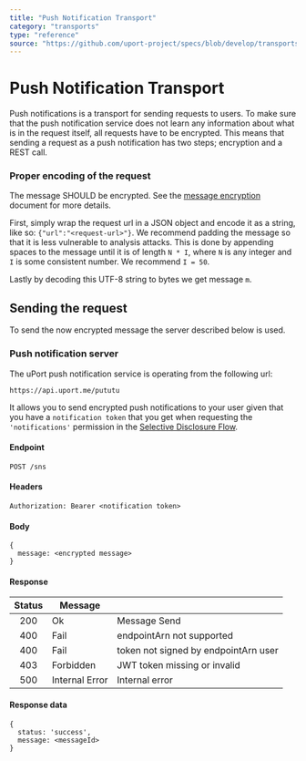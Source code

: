 ```yaml
---
title: "Push Notification Transport"
category: "transports"
type: "reference"
source: "https://github.com/uport-project/specs/blob/develop/transports/push.md"
---
```


# Push Notification Transport
Push notifications is a transport for sending requests to users. To make sure that the push notification service does not learn any information about what is in the request itself, all requests have to be encrypted. This means that sending a request as a push notification has two steps; encryption and a REST call.

### Proper encoding of the request

The message SHOULD be encrypted. See the [message encryption](/messages/encrypted.md) document for more details.

First, simply wrap the request url in a JSON object and encode it as a string, like so: `{"url":"<request-url>"}`.
We recommend padding the message so that it is less vulnerable to analysis attacks. This is done by appending spaces to the message until it is of length `N * I`, where `N` is any integer and `I` is some consistent number. We recommend `I = 50`.

Lastly by decoding this UTF-8 string to bytes we get message `m`.

## Sending the request
To send the now encrypted message the server described below is used.

### Push notification server

The uPort push notification service is operating from the following url:

`https://api.uport.me/pututu`

It allows you to send encrypted push notifications to your user given that you have a `notification token` that you get when requesting the `'notifications'` permission in the [Selective Disclosure Flow](/flows/selectivedisclosure.md).

#### Endpoint

`POST /sns`

#### Headers

`Authorization: Bearer <notification token>`

#### Body
```
{
  message: <encrypted message>
}
```

#### Response

| Status |     Message    |                               |
|:------:|----------------|-------------------------------|
| 200    | Ok             | Message Send                   |
| 400    | Fail           | endpointArn not supported     |
| 400    | Fail           | token not signed by endpointArn user |
| 403    | Forbidden      | JWT token missing or invalid  |
| 500    | Internal Error | Internal error                |

#### Response data
```
{
  status: 'success',
  message: <messageId>
}
```
